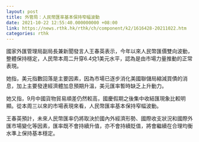 ```yaml
---
layout: post
title: 外管局：人民幣匯率基本保持窄幅波動
date: 2021-10-22 12:55:40.000000000 +08:00
link: https://news.rthk.hk/rthk/ch/component/k2/1616428-20211022.htm
categories: rthk
---
```


國家外匯管理局副局長兼新聞發言人王春英表示，今年以來人民幣匯價雙向波動，整體保持穩定，人民幣本周二升穿6.4兌1美元水平，認為是由市場力量推動的正常表現。

她指，美元指數回落是主要因素，因為市場已逐步消化美國聯儲局縮減買債的消息，加上主要發達經濟體加息預期升溫，美元匯率暫時缺乏上升動力。

她又指，9月中國貨物貿易順差仍然較高，國慶假期之後集中收結匯現象比較明顯。從本周三以來的市場表現來看，人民幣匯率基本保持窄幅波動。

王春英預計，未來人民幣匯率仍將取決於國內外經濟形勢、國際收支狀況和國際外匯市場變化等因素，匯率既不會持續升值，亦不會持續貶值，將會繼續在合理均衡水準上保持基本穩定。
